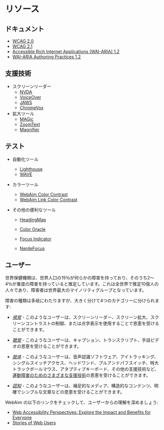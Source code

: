 # リソース

## ドキュメント

- [WCAG 2.0](https://www.w3.org/TR/WCAG20/)
- [WCAG 2.1](https://www.w3.org/TR/WCAG21/)
- [Accessible Rich Internet Applications (WAI-ARIA) 1.2](https://www.w3.org/TR/wai-aria-1.2/)
- [WAI-ARIA Authoring Practices 1.2](https://www.w3.org/TR/wai-aria-practices-1.2/)

## 支援技術

- スクリーンリーダー
  - [NVDA](https://www.nvaccess.org/download/)
  - [VoiceOver](https://www.apple.com/accessibility/mac/vision/)
  - [JAWS](https://www.freedomscientific.com/products/software/jaws/?utm_term=jaws%20screen%20reader&utm_source=adwords&utm_campaign=All+Products&utm_medium=ppc&hsa_tgt=kwd-394361346638&hsa_cam=200218713&hsa_ad=296201131673&hsa_kw=jaws%20screen%20reader&hsa_grp=52663682111&hsa_net=adwords&hsa_mt=e&hsa_src=g&hsa_acc=1684996396&hsa_ver=3&gclid=Cj0KCQjwnv71BRCOARIsAIkxW9HXKQ6kKNQD0q8a_1TXSJXnIuUyb65KJeTWmtS6BH96-5he9dsNq6oaAh6UEALw_wcB)
  - [ChromeVox](https://chrome.google.com/webstore/detail/chromevox-classic-extensi/kgejglhpjiefppelpmljglcjbhoiplfn?hl=en)
- 拡大ツール
  - [MAGic](https://www.freedomscientific.com/products/software/magic/)
  - [ZoomText](https://www.zoomtext.com/)
  - [Magnifier](https://support.microsoft.com/en-us/help/11542/windows-use-magnifier-to-make-things-easier-to-see)

## テスト

- 自動化ツール
  - [Lighthouse](https://chrome.google.com/webstore/detail/lighthouse/blipmdconlkpinefehnmjammfjpmpbjk)
  - [WAVE](https://chrome.google.com/webstore/detail/wave-evaluation-tool/jbbplnpkjmmeebjpijfedlgcdilocofh)

- カラーツール
  - [WebAim Color Contrast](https://webaim.org/resources/contrastchecker/)
  - [WebAim Link Color Contrast](https://webaim.org/resources/linkcontrastchecker)

- その他の便利なツール
  - [HeadingMap](https://chrome.google.com/webstore/detail/headingsmap/flbjommegcjonpdmenkdiocclhjacmbi?hl=en…)

  - [Color Oracle](https://colororacle.org)

  - [Focus Indicator](https://chrome.google.com/webstore/detail/focus-indicator/heeoeadndnhebmfebjccbhmccmaoedlf?hl=en-US…)

  - [NerdeFocus](https://chrome.google.com/webstore/detail/nerdefocus/lpfiljldhgjecfepfljnbjnbjfhennpd?hl=en-US…)

## ユーザー

世界保健機関は、世界人口の15％が何らかの障害を持っており、そのうち2～4％が重度の障害を持っていると推定しています。これは全世界で推定10億人の人々であり、障害者は世界最大のマイノリティグループとなっています。

障害の種類は多岐にわたりますが、大きく分けて4つのカテゴリーに分けられます:

- _[視覚](https://webaim.org/articles/visual/)_ - このようなユーザーは、スクリーンリーダー、スクリーン拡大、スクリーンコントラストの制御、または点字表示を使用することで恩恵を受けることができます。

- _[聴覚](https://webaim.org/articles/auditory/)_ - このようなユーザーは、キャプション、トランスクリプト、手話ビデオの恩恵を受けることができます。

- _[肢体](https://webaim.org/articles/motor/)_ - このようなユーザーは、音声認識ソフトウェア、アイトラッキング、シングルスイッチアクセス、ヘッドワンド、プルアンドパフスイッチ、特大トラックボールマウス、アタプティブキーボード、その他の支援技術など、[運動障害のためのさまざまな支援技術](https://webaim.org/articles/motor/assistive)の恩恵を受けることができます。

- _[認知](https://webaim.org/articles/cognitive/)_ - このようなユーザーは、補足的なメディア、構造的なコンテンツ、明確でシンプルな文章などの恩恵を受けることができます。

WebAim の以下のリンクをチェックして、ユーザーからの理解を深めましょう:

- [Web Accessibility Perspectives: Explore the Impact and Benefits for Everyone](https://www.w3.org/WAI/perspective-videos/)
- [Stories of Web Users](https://www.w3.org/WAI/people-use-web/user-stories/)

